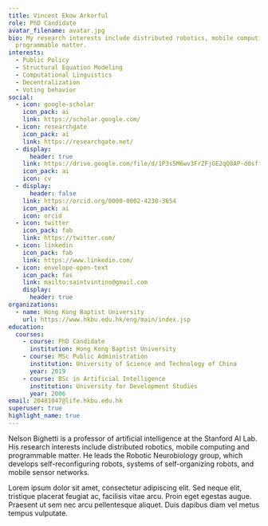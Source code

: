 ```yaml
---
title: Vincent Ekow Arkorful
role: PhD Candidate
avatar_filename: avatar.jpg
bio: My research interests include distributed robotics, mobile computing and
  programmable matter.
interests:
  - Public Policy
  - Structural Equation Modeling
  - Computational Linguistics
  - Decentralization
  - Voting behavior
social:
  - icon: google-scholar
    icon_pack: ai
    link: https://scholar.google.com/
  - icon: researchgate
    icon_pack: ai
    link: https://researchgate.net/
  - display:
      header: true
    link: https://drive.google.com/file/d/1P3s5M6wv3FrZFjGE2qQ8AP-d0sffH5o6/view?usp=sharing
    icon_pack: ai
    icon: cv
  - display:
      header: false
    link: https://orcid.org/0000-0002-4230-3654
    icon_pack: ai
    icon: orcid
  - icon: twitter
    icon_pack: fab
    link: https://twitter.com/
  - icon: linkedin
    icon_pack: fab
    link: https://www.linkedin.com/
  - icon: envelope-open-text
    icon_pack: fas
    link: mailto:saintvintino@gmail.com
    display:
      header: true
organizations:
  - name: Hong Kong Baptist University
    url: https://www.hkbu.edu.hk/eng/main/index.jsp
education:
  courses:
    - course: PhD Candidate
      institution: Hong Kong Baptist University
    - course: MSc Public Administration
      institution: University of Science and Technology of China
      year: 2019
    - course: BSc in Artificial Intelligence
      institution: University for Development Studies
      year: 2006
email: 20481047@life.hkbu.edu.hk
superuser: true
highlight_name: true
---
```

Nelson Bighetti is a professor of artificial intelligence at the Stanford AI Lab. His research interests include distributed robotics, mobile computing and programmable matter. He leads the Robotic Neurobiology group, which develops self-reconfiguring robots, systems of self-organizing robots, and mobile sensor networks.

Lorem ipsum dolor sit amet, consectetur adipiscing elit. Sed neque elit, tristique placerat feugiat ac, facilisis vitae arcu. Proin eget egestas augue. Praesent ut sem nec arcu pellentesque aliquet. Duis dapibus diam vel metus tempus vulputate.
